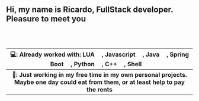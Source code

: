<label>
  <h2>Hi, my name is Ricardo, FullStack developer. Pleasure to meet you</h2><br><br>
  <table>
  <tr>
    <th>💻: Already worked with: LUA <img src="https://upload.wikimedia.org/wikipedia/commons/c/cf/Lua-Logo.svg" width="15px"/>, Javascript <img src="https://cdn.icon-icons.com/icons2/2107/PNG/512/file_type_light_js_icon_130458.png" width="15px"/>, Java <img src="https://cdn.icon-icons.com/icons2/2415/PNG/512/java_original_wordmark_logo_icon_146459.png" width="15px">, Spring Boot <img src="https://static-00.iconduck.com/assets.00/spring-icon-256x256-2efvkvky.png" width="15px">, Python <img src="https://upload.wikimedia.org/wikipedia/commons/thumb/c/c3/Python-logo-notext.svg/1869px-Python-logo-notext.svg.png" width="15px">, C++ <img src="https://cdn-icons-png.flaticon.com/512/6132/6132222.png" width="15px">, Shell <img src="https://banner2.cleanpng.com/20180501/ltw/kisspng-shell-script-linux-bash-unix-shell-5ae8dbf7334a86.9624936015252101032101.jpg" width="15px"></th>
  </tr>
  <tr>
    <th>🧠: Just working in my free time in my own personal projects. Maybe one day could eat from them, or at least help to pay the rents</th>
  </tr>
  </table>
</label>


<!---
MrTerreII/MrTerreII is a ✨ special ✨ repository because its `README.md` (this file) appears on your GitHub profile.
You can click the Preview link to take a look at your changes.
--->

